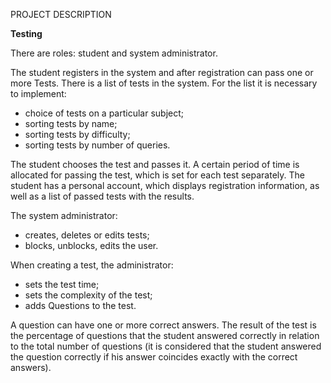 PROJECT DESCRIPTION

**Testing**

There are roles: student and system administrator.

The student registers in the system and after registration can pass one or more Tests. There is a list of tests in the system. For the list it is necessary to implement:
- choice of tests on a particular subject;
- sorting tests by name;
- sorting tests by difficulty;
- sorting tests by number of queries.

The student chooses the test and passes it. A certain period of time is allocated for passing the test, which is set for each test separately. The student has a personal account, which displays registration information, as well as a list of passed tests with the results.

The system administrator:
- creates, deletes or edits tests;
- blocks, unblocks, edits the user.

When creating a test, the administrator:
- sets the test time;
- sets the complexity of the test;
- adds Questions to the test.

A question can have one or more correct answers. The result of the test is the percentage of questions that the student answered correctly in relation to the total number of questions (it is considered that the student answered the question correctly if his answer coincides exactly with the correct answers).